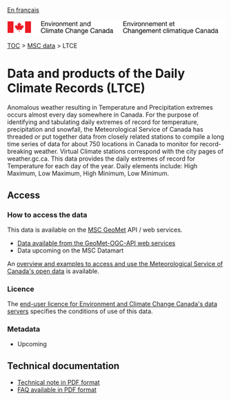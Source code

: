 [En français](readme_climateltce_fr.md)

![ECCC logo](../../img_eccc-logo.png)

[TOC](../../readme_en.md) > [MSC data](../readme_en.md) > LTCE

# Data and products of the Daily Climate Records (LTCE)

Anomalous weather resulting in Temperature and Precipitation extremes occurs almost every day somewhere in Canada. For the purpose of identifying and tabulating daily extremes of record for temperature, precipitation and snowfall, the Meteorological Service of Canada has threaded or put together data from closely related stations to compile a long time series of data for about 750 locations in Canada to monitor for record-breaking weather. Virtual Climate stations correspond with the city pages of weather.gc.ca. This data provides the daily extremes of record for Temperature for each day of the year. Daily elements include: High Maximum, Low Maximum, High Minimum, Low Minimum.

## Access

### How to access the data

This data is available on the [MSC GeoMet](../../msc-geomet/readme_en.md) API / web services.

* [Data available from the GeoMet-OGC-API web services](https://api.weather.gc.ca/)
* Data upcoming on the MSC Datamart

An [overview and examples to access and use the Meteorological Service of Canada's open data](../../usage/readme_en.md) is available.

### Licence

The [end-user licence for Environment and Climate Change Canada's data servers](../../licence/readme_en.md) specifies the conditions of use of this data.

### Metadata

* Upcoming

## Technical documentation

* [Technical note in PDF format](https://collaboration.cmc.ec.gc.ca/cmc/cmos/public_doc/msc-data/climate_ltce/LTCE_Technical_Documentation_EN.pdf)
* [FAQ available in PDF format](https://collaboration.cmc.ec.gc.ca/cmc/cmos/public_doc/msc-data/climate_ltce/FAQ_LTCE_Jan_2021_EN.pdf)